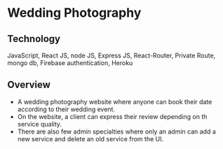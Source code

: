 # Wedding Photography

## Technology
JavaScript, React JS, node JS, Express JS, React-Router, Private Route, mongo db,
Firebase authentication, Heroku

## Overview

* A wedding photography website where anyone can
book their date according to their wedding event.
* On the website, a client can express their review depending on th
service quality.
* There are also few admin specialties where only
an admin can add a new service and delete an old service from
the UI. 
